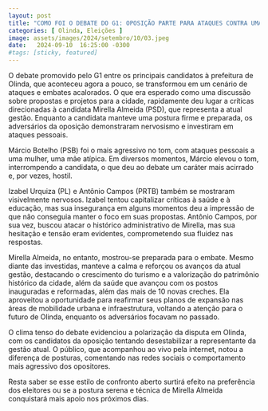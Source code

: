 ```yaml
---
layout: post
title: "COMO FOI O DEBATE DO G1: OPOSIÇÃO PARTE PARA ATAQUES CONTRA UMA MIRELLA CALMA E PREPARADA"
categories: [ Olinda, Eleições ]
image: assets/images/2024/setembro/10/03.jpeg
date:   2024-09-10  16:25:00 -0300
#tags: [sticky, featured]
---
```

O debate promovido pelo G1 entre os principais candidatos à prefeitura de Olinda, que aconteceu agora a pouco, se transformou em um cenário de ataques e embates acalorados. O que era esperado como uma discussão sobre propostas e projetos para a cidade, rapidamente deu lugar a críticas direcionadas à candidata Mirella Almeida (PSD), que representa a atual gestão. Enquanto a candidata manteve uma postura firme e preparada, os adversários da oposição demonstraram nervosismo e investiram em ataques pessoais.

Márcio Botelho (PSB) foi o mais agressivo no tom, com ataques pessoais a uma mulher, uma mãe atípica. Em diversos momentos, Márcio elevou o tom, interrompendo a candidata, o que deu ao debate um caráter mais acirrado e, por vezes, hostil.

Izabel Urquiza (PL) e Antônio Campos (PRTB) também se mostraram visivelmente nervosos. Izabel tentou capitalizar críticas à saúde e à educação, mas sua insegurança em alguns momentos deu a impressão de que não conseguia manter o foco em suas propostas. Antônio Campos, por sua vez, buscou atacar o histórico administrativo de Mirella, mas sua hesitação e tensão eram evidentes, comprometendo sua fluidez nas respostas.

Mirella Almeida, no entanto, mostrou-se preparada para o embate. Mesmo diante das investidas, manteve a calma e reforçou os avanços da atual gestão, destacando o crescimento do turismo e a valorização do patrimônio histórico da cidade, além da saúde que avançou com os postos inauguradas e reformadas, além das mais de 10 novas creches. Ela aproveitou a oportunidade para reafirmar seus planos de expansão nas áreas de mobilidade urbana e infraestrutura, voltando a atenção para o futuro de Olinda, enquanto os adversários focavam no passado.

O clima tenso do debate evidenciou a polarização da disputa em Olinda, com os candidatos da oposição tentando desestabilizar a representante da gestão atual. O público, que acompanhou ao vivo pela internet, notou a diferença de posturas, comentando nas redes sociais o comportamento mais agressivo dos opositores.

Resta saber se esse estilo de confronto aberto surtirá efeito na preferência dos eleitores ou se a postura serena e técnica de Mirella Almeida conquistará mais apoio nos próximos dias.
